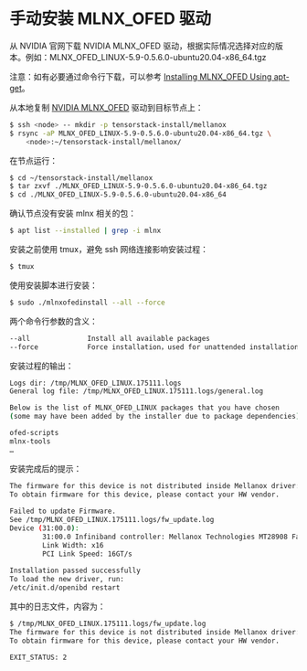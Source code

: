 # 手动安装 MLNX_OFED 驱动

从 NVIDIA 官网下载  NVIDIA MLNX_OFED 驱动，根据实际情况选择对应的版本。例如：MLNX_OFED_LINUX-5.9-0.5.6.0-ubuntu20.04-x86_64.tgz

注意：如有必要通过命令行下载，可以参考 [Installing MLNX_OFED Using apt-get](https://docs.nvidia.com/networking/display/MLNXOFEDv562090/Installing+MLNX_OFED#InstallingMLNX_OFED-ofedinstallationusingapt-getInstallingMLNX_OFEDUsingapt-get)。

从本地复制 [NVIDIA MLNX_OFED](https://network.nvidia.com/products/infiniband-drivers/linux/mlnx_ofed/) 驱动到目标节点上：

```bash
$ ssh <node> -- mkdir -p tensorstack-install/mellanox
$ rsync -aP MLNX_OFED_LINUX-5.9-0.5.6.0-ubuntu20.04-x86_64.tgz \
    <node>:~/tensorstack-install/mellanox/
```

在节点运行：

```bash
$ cd ~/tensorstack-install/mellanox
$ tar zxvf ./MLNX_OFED_LINUX-5.9-0.5.6.0-ubuntu20.04-x86_64.tgz
$ cd ./MLNX_OFED_LINUX-5.9-0.5.6.0-ubuntu20.04-x86_64
```

确认节点没有安装 mlnx 相关的包：

```bash
$ apt list --installed | grep -i mlnx 
```

安装之前使用 tmux，避免 ssh 网络连接影响安装过程：

```bash
$ tmux
```

使用安装脚本进行安装：

```bash
$ sudo ./mlnxofedinstall --all --force
```

两个命令行参数的含义：

```bash
--all              Install all available packages
--force            Force installation，used for unattended installation
```

安装过程的输出：

```bash
Logs dir: /tmp/MLNX_OFED_LINUX.175111.logs
General log file: /tmp/MLNX_OFED_LINUX.175111.logs/general.log

Below is the list of MLNX_OFED_LINUX packages that you have chosen
(some may have been added by the installer due to package dependencies):

ofed-scripts
mlnx-tools
…
```

安装完成后的提示：

```bash
The firmware for this device is not distributed inside Mellanox driver: 31:00.0 (PSID: LNV0000000016)
To obtain firmware for this device, please contact your HW vendor.
         
Failed to update Firmware.     
See /tmp/MLNX_OFED_LINUX.175111.logs/fw_update.log                
Device (31:00.0):              
        31:00.0 Infiniband controller: Mellanox Technologies MT28908 Family [ConnectX-6]             
        Link Width: x16        
        PCI Link Speed: 16GT/s 
         
Installation passed successfully                                  
To load the new driver, run:   
/etc/init.d/openibd restart
```

其中的日志文件，内容为：

```bash
$ /tmp/MLNX_OFED_LINUX.175111.logs/fw_update.log
The firmware for this device is not distributed inside Mellanox driver: 31:00.0 (PSID: LNV0000000016)
To obtain firmware for this device, please contact your HW vendor.

EXIT_STATUS: 2
```
